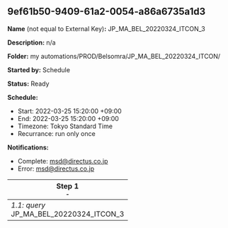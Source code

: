 ## 9ef61b50-9409-61a2-0054-a86a6735a1d3

**Name** (not equal to External Key)**:** JP_MA_BEL_20220324_ITCON_3

**Description:** n/a

**Folder:** my automations/PROD/Belsomra/JP_MA_BEL_20220324_ITCON/

**Started by:** Schedule

**Status:** Ready

**Schedule:**

* Start: 2022-03-25 15:20:00 +09:00
* End: 2022-03-25 15:20:00 +09:00
* Timezone: Tokyo Standard Time
* Recurrance: run only once

**Notifications:**

* Complete: msd@directus.co.jp
* Error: msd@directus.co.jp

| Step 1<br>_<small>-</small>_ |
| --- |
| _1.1: query_<br>JP_MA_BEL_20220324_ITCON_3 |
